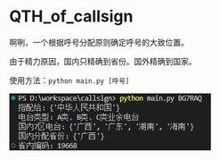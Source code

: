 # QTH_of_callsign
啊咧，一个根据呼号分配原则确定呼号的大致位置。

由于精力原因，国内只精确到省份。国外精确到国家。

使用方法：`python main.py [呼号]`

![](example.png)